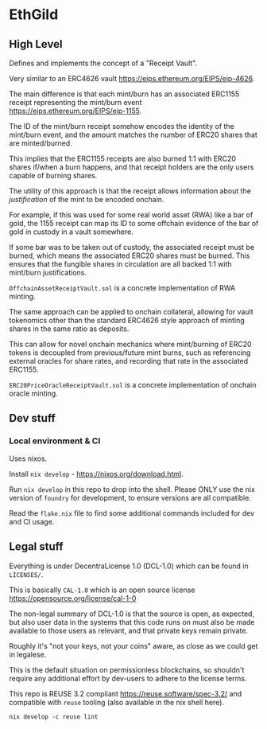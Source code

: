 # EthGild

## High Level

Defines and implements the concept of a "Receipt Vault".

Very similar to an ERC4626 vault https://eips.ethereum.org/EIPS/eip-4626.

The main difference is that each mint/burn has an associated ERC1155 receipt
representing the mint/burn event https://eips.ethereum.org/EIPS/eip-1155.

The ID of the mint/burn receipt somehow encodes the identity of the mint/burn
event, and the amount matches the number of ERC20 shares that are minted/burned.

This implies that the ERC1155 receipts are also burned 1:1 with ERC20 shares
if/when a burn happens, and that receipt holders are the only users capable of
burning shares.

The utility of this approach is that the receipt allows information about the
_justification_ of the mint to be encoded onchain.

For example, if this was used for some real world asset (RWA) like a bar of gold,
the 1155 receipt can map its ID to some offchain evidence of the bar of gold in
custody in a vault somewhere.

If some bar was to be taken out of custody, the associated receipt must be burned,
which means the associated ERC20 shares must be burned. This ensures that the
fungible shares in circulation are all backed 1:1 with mint/burn justifications.

`OffchainAssetReceiptVault.sol` is a concrete implementation of RWA minting.

The same approach can be applied to onchain collateral, allowing for vault
tokenomics other than the standard ERC4626 style approach of minting shares in
the same ratio as deposits.

This can allow for novel onchain mechanics where mint/burning of ERC20 tokens is
decoupled from previous/future mint burns, such as referencing external oracles
for share rates, and recording that rate in the associated ERC1155.

`ERC20PriceOracleReceiptVault.sol` is a concrete implementation of onchain oracle
minting.

## Dev stuff

### Local environment & CI

Uses nixos.

Install `nix develop` - https://nixos.org/download.html.

Run `nix develop` in this repo to drop into the shell. Please ONLY use the nix
version of `foundry` for development, to ensure versions are all compatible.

Read the `flake.nix` file to find some additional commands included for dev and
CI usage.

## Legal stuff

Everything is under DecentraLicense 1.0 (DCL-1.0) which can be found in `LICENSES/`.

This is basically `CAL-1.0` which is an open source license
https://opensource.org/license/cal-1-0

The non-legal summary of DCL-1.0 is that the source is open, as expected, but
also user data in the systems that this code runs on must also be made available
to those users as relevant, and that private keys remain private.

Roughly it's "not your keys, not your coins" aware, as close as we could get in
legalese.

This is the default situation on permissionless blockchains, so shouldn't require
any additional effort by dev-users to adhere to the license terms.

This repo is REUSE 3.2 compliant https://reuse.software/spec-3.2/ and compatible
with `reuse` tooling (also available in the nix shell here).

```
nix develop -c reuse lint
```